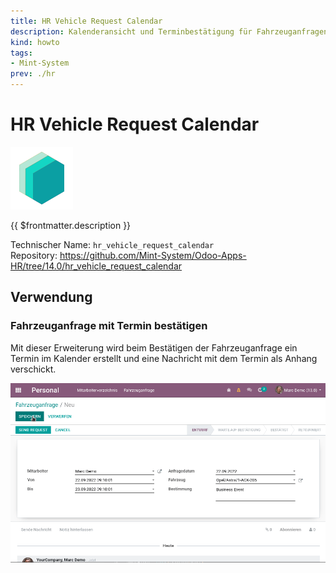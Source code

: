 ```yaml
---
title: HR Vehicle Request Calendar
description: Kalenderansicht und Terminbestätigung für Fahrzeuganfragen.
kind: howto
tags:
- Mint-System
prev: ./hr
---
```

# HR Vehicle Request Calendar
![icon_oms_box](attachments/icons_odoo_mint_system.png)

{{ $frontmatter.description }}

Technischer Name: `hr_vehicle_request_calendar`\
Repository: <https://github.com/Mint-System/Odoo-Apps-HR/tree/14.0/hr_vehicle_request_calendar>

## Verwendung

### Fahrzeuganfrage mit Termin bestätigen

Mit dieser Erweiterung wird beim Bestätigen der Fahrzeuganfrage ein Termin im Kalender erstellt und eine Nachricht mit dem Termin als Anhang verschickt.

![HR Vehicle Request Calendar](attachments/HR%20Vehicle%20Request%20Calendar.gif)
